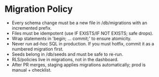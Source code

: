 # Migration Policy
- Every schema change must be a new file in /db/migrations with an incremented prefix.
- Files must be idempotent (use IF EXISTS/IF NOT EXISTS; safe drops).
- Wrap statements in 'begin; … commit;' to ensure atomicity.
- Never run ad-hoc SQL in production. If you must hotfix, commit it as a numbered migration first.
- Seeds belong in /db/seeds and must be safe to re-run.
- RLS/policies live in migrations, not in the dashboard.
- After PR merges, staging applies migrations automatically; prod is manual + checklist.
